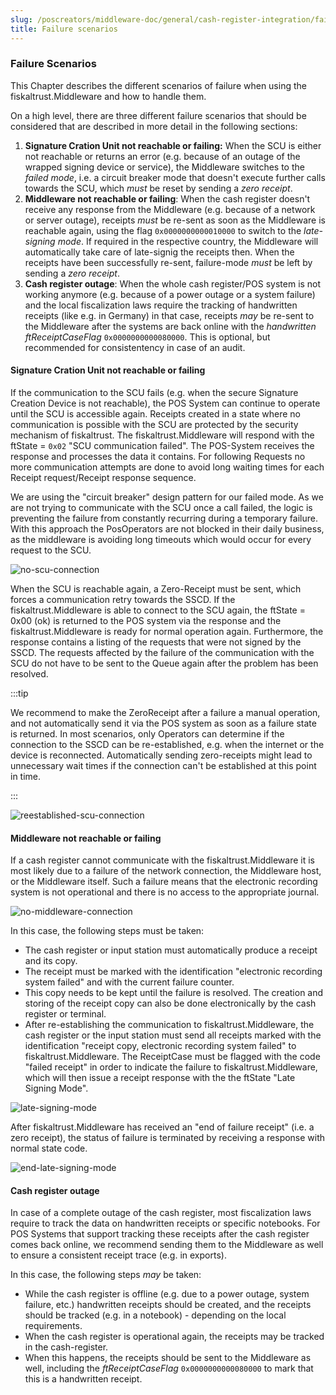 ```yaml
---
slug: /poscreators/middleware-doc/general/cash-register-integration/failure-scenarios
title: Failure scenarios
---
```


### Failure Scenarios
This Chapter describes the different scenarios of failure when using the fiskaltrust.Middleware and how to handle them.

On a high level, there are three different failure scenarios that should be considered that are described in more detail in the following sections:
1. **Signature Cration Unit not reachable or failing:** When the SCU is either not reachable or returns an error (e.g. because of an outage of the wrapped signing device or service), the Middleware switches to the _failed mode_, i.e. a circuit breaker mode that doesn't execute further calls towards the SCU, which _must_ be reset by sending a _zero receipt_.
2. **Middleware not reachable or failing**: When the cash register doesn't receive any response from the Middleware (e.g. because of a network or server outage), receipts _must_ be re-sent as soon as the Middleware is reachable again, using the flag `0x0000000000010000` to switch to the _late-signing mode_. If required in the respective country, the Middleware will automatically take care of late-signig the receipts then. When the receipts have been successfully re-sent, failure-mode _must_ be left by sending a _zero receipt_.
3. **Cash register outage**: When the whole cash register/POS system is not working anymore (e.g. because of a power outage or a system failure) and the local fiscalization laws require the tracking of handwritten receipts (like e.g. in Germany) in that case, receipts _may_ be re-sent to the Middleware after the systems are back online with the _handwritten ftReceiptCaseFlag_ `0x0000000000080000`. This is optional, but recommended for consistentency in case of an audit.

#### Signature Cration Unit not reachable or failing
If the communication to the SCU fails (e.g. when the secure Signature Creation Device is not reachable), the POS System can continue to operate until the SCU is accessible again. Receipts created in a state where no communication is possible with the SCU are protected by the security mechanism of fiskaltrust. The fiskaltrust.Middleware will respond with the ftState = `0x02` "SCU communication failed". The POS-System receives the response and processes the data it contains. For following Requests no more communication attempts are done to avoid long waiting times for each Receipt request/Receipt response sequence.
<p>
We are using the "circuit breaker" design pattern for our failed mode. As we are not trying to communicate with the SCU once a call failed, the logic is preventing the failure from constantly recurring during a temporary failure. With this approach the PosOperators are not blocked in their daily business, as the middleware is avoiding long timeouts which would occur for every request to the SCU.
</p>

![no-scu-connection](./images/10-no-scu-connection.png)
  
When the SCU is reachable again, a Zero-Receipt must be sent, which forces a communication retry towards the SSCD. If the fiskaltrust.Middleware is able to connect to the SCU again, the ftState = 0x00 (ok) is returned to the POS system via the response and the fiskaltrust.Middleware is ready for normal operation again. Furthermore, the response contains a listing of the requests that were not signed by the SSCD. The requests affected by the failure of the communication with the SCU do not have to be sent to the Queue again after the problem has been resolved.

:::tip

We recommend to make the ZeroReceipt after a failure a manual operation, and not automatically send it via the POS system as soon as a failure state is returned. In most scenarios, only Operators can determine if the connection to the SSCD can be re-established, e.g. when the internet or the device is reconnected. Automatically sending zero-receipts might lead to unnecessary wait times if the connection can't be established at this point in time.

:::

![reestablished-scu-connection](./images/11-reestablished-connection.png)


#### Middleware not reachable or failing
If a cash register cannot communicate with the fiskaltrust.Middleware it is most likely due to a failure of the network connection, the Middleware host, or the Middleware itself. Such a failure means that the electronic recording system is not operational and there is no access to the appropriate journal.

![no-middleware-connection](./images/07-no-middleware-connection.png)

In this case, the following steps must be taken:

  - The cash register or input station must automatically produce a receipt and its copy.
  - The receipt must be marked with the identification "electronic recording system failed" and with the current failure counter.
  - This copy needs to be kept until the failure is resolved. The creation and storing of the receipt copy can also be done electronically by the cash register or terminal.
  - After re-establishing the communication to fiskaltrust.Middleware, the cash register or the input station must send all receipts marked with the identification "receipt copy, electronic recording system failed" to fiskaltrust.Middleware. The ReceiptCase must be flagged with the code "failed receipt" in order to indicate the failure to fiskaltrust.Middleware, which will then issue a receipt response with the the ftState "Late Signing Mode".

![late-signing-mode](./images/08-late-signing-mode.png)

After fiskaltrust.Middleware has received an "end of failure receipt" (i.e. a zero receipt), the status of failure is terminated by receiving a response with normal state code.

![end-late-signing-mode](./images/09-end-late-signing-mode.png)

#### Cash register outage
In case of a complete outage of the cash register, most fiscalization laws require to track the data on handwritten receipts or specific notebooks. For POS Systems that support tracking these receipts after the cash register comes back online, we recommend sending them to the Middleware as well to ensure a consistent receipt trace (e.g. in exports).

In this case, the following steps _may_ be taken:
- While the cash register is offline (e.g. due to a power outage, system failure, etc.) handwritten receipts should be created, and the receipts should be tracked (e.g. in a notebook) - depending on the local requirements.
- When the cash register is operational again, the receipts may be tracked in the cash-register.
- When this happens, the receipts should be sent to the Middleware as well, including the _ftReceiptCaseFlag_ `0x0000000000080000` to mark that this is a handwritten receipt.